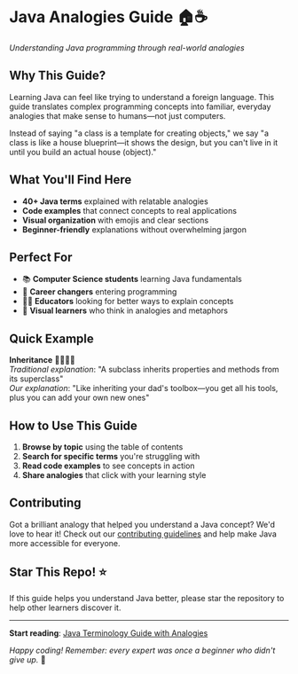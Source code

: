 # Java Analogies Guide 🏠☕

*Understanding Java programming through real-world analogies*

## Why This Guide?

Learning Java can feel like trying to understand a foreign language. This guide translates complex programming concepts into familiar, everyday analogies that make sense to humans—not just computers.

Instead of saying "a class is a template for creating objects," we say "a class is like a house blueprint—it shows the design, but you can't live in it until you build an actual house (object)."

## What You'll Find Here

- **40+ Java terms** explained with relatable analogies
- **Code examples** that connect concepts to real applications  
- **Visual organization** with emojis and clear sections
- **Beginner-friendly** explanations without overwhelming jargon

## Perfect For

- 📚 **Computer Science students** learning Java fundamentals
- 🔄 **Career changers** entering programming  
- 👨‍🏫 **Educators** looking for better ways to explain concepts
- 🧠 **Visual learners** who think in analogies and metaphors

## Quick Example

**Inheritance** 👨‍👩‍👧‍👦  
*Traditional explanation*: "A subclass inherits properties and methods from its superclass"  
*Our explanation*: "Like inheriting your dad's toolbox—you get all his tools, plus you can add your own new ones"

## How to Use This Guide

1. **Browse by topic** using the table of contents
2. **Search for specific terms** you're struggling with  
3. **Read code examples** to see concepts in action
4. **Share analogies** that click with your learning style

## Contributing

Got a brilliant analogy that helped you understand a Java concept? We'd love to hear it! Check out our [contributing guidelines](CONTRIBUTING.md) and help make Java more accessible for everyone.

## Star This Repo! ⭐

If this guide helps you understand Java better, please star the repository to help other learners discover it.

---

**Start reading**: [Java Terminology Guide with Analogies](java-terminology-guide.md)

*Happy coding! Remember: every expert was once a beginner who didn't give up.* 💪
